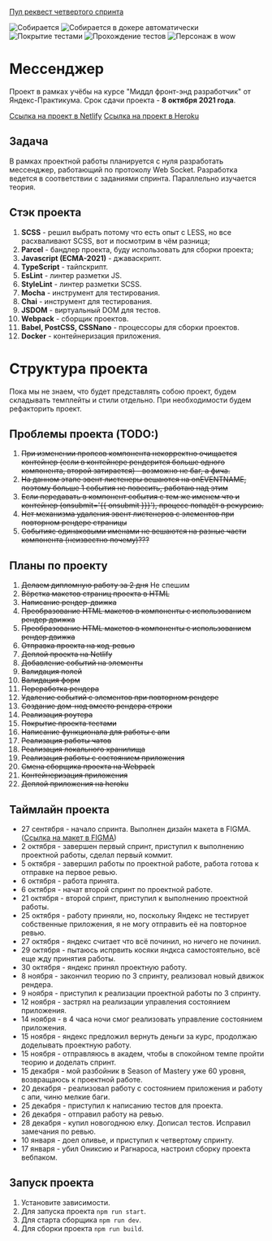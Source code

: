 [Пул реквест четвертого спринта](https://github.com/vanyapr/middle.messenger.praktikum.yandex/pull/3)

![Собирается](https://img.shields.io/badge/Сборка-Успешно-brightgreen?style=plastic&logo=netlify)
![Собирается в докере автоматически](https://img.shields.io/badge/Докер-В%20образе-brightgreen?style=plastic&logo=docker)
![Покрытие тестами](https://img.shields.io/badge/Покрытие%20тестами-10%20процетов-yellow?style=plastic&logo=mocha)
![Прохождение тестов](https://img.shields.io/badge/Прохождение%20тестов-10/10-brightgreen?style=plastic&logo=mocha)
![Персонаж в wow](https://img.shields.io/badge/Персонаж%20в%20WOW-Протыкатель%20(60)-yellow?style=plastic)

# Мессенджер
Проект в рамках учёбы на курсе "Миддл фронт-энд разработчик" от Яндекс-Практикума. Срок сдачи проекта - **8 октября 2021 года**.

[Ссылка на проект в Netlify](https://cranky-swanson-2f3c88.netlify.app/)
[Ссылка на проект в Heroku](https://vanyapr-messenger.herokuapp.com/)

## Задача
В рамках проектной работы планируется с нуля разработать мессенджер, работающий по протоколу Web Socket. Разработка ведется
в соответствии с заданиями спринта. Параллельно изучается теория.

## Стэк проекта
1) **SCSS** - решил выбрать потому что есть опыт с LESS, но все расхваливают SCSS, вот и посмотрим в чём разница;
2) **Parcel** - бандлер проекта, буду использовать для сборки проекта;
3) **Javascript (ECMA-2021)** - джаваскрипт.
4) **TypeScript** - тайпскрипт.
5) **EsLint** - линтер разметки JS.
6) **StyleLint** - линтер разметки SCSS.
7) **Mocha** - инструмент для тестирования.
8) **Chai** - инструмент для тестирования.
9) **JSDOM** - виртуальный DOM для тестов.
10) **Webpack** - сборщик проектов.
11) **Babel, PostCSS, CSSNano** - процессоры для сборки проектов.
12) **Docker** - контейнеризация приложения.

# Структура проекта
Пока мы не знаем, что будет представлять собою проект, будем складывать темплейты и стили отдельно. При необходимости будем 
рефакторить проект.

## Проблемы проекта (TODO:)
1) ~~При изменении пропсов компонента некорректно очищается контейнер (если в контейнере рендерится больше одного компонента, второй затирается) - возможно не баг, а фича.~~
2) ~~На данном этапе эвент листенеры вешаются на onEVENTNAME, поэтому больше 1 события не повесить, работаю над этим~~
3) ~~Если передавать в компонент события с тем же именем что и контейнер (onsubmit='{{ onsubmit }}}'), процесс попадёт в рекурсию.~~
4) ~~Нет механизма удаления эвент листенеров с элементов при повторном рендере страницы~~
5) ~~Событияс одинаковыми именами не вешаются на разные части компонента (неизвестно почему)???~~

## Планы по проекту
1) ~~Делаем дипломную работу за 2 дня~~ Не спешим
2) ~~Вёрстка макетов страниц проекта в HTML~~
3) ~~Написание рендер-движка~~
4) ~~Преобразование HTML макетов в компоненты с использованием рендер движка~~
5) ~~Преобразование HTML макетов в компоненты с использованием рендер движка~~
6) ~~Отправка проекта на код-ревью~~
7) ~~Деплой проекта на Netlify~~
8) ~~Добавление событий на элементы~~
9) ~~Валидация полей~~
10) ~~Валидация форм~~
11) ~~Переработка рендера~~
12) ~~Удаление событий с элементов при повторном рендере~~
13) ~~Cоздание дом-нод вместо рендера строки~~
14) ~~Реализация роутера~~
15) ~~Покрытие проекта тестами~~
16) ~~Написание функционала для работы с апи~~
17) ~~Реализация работы чатов~~
18) ~~Реализация локального хранилища~~
19) ~~Реализация работы с состоянием приложения~~
20) ~~Смена сборщика проекта на Webpack~~
21) ~~Контейнеризация приложения~~
22) ~~Деплой приложения на heroku~~

## Таймлайн проекта
* 27 сентября - начало спринта. Выполнен дизайн макета в FIGMA. ([Ссылка на макет в FIGMA](https://www.figma.com/file/d1jGyXq8brbb92FTzOIIJI/Messenger-Praktikum?node-id=0%3A1))
* 2 октября - завершен первый спринт, приступил к выполнению проектной работы, сделал первый коммит.
* 5 октября - завершил работы по проектной работе, работа готова к отправке на первое ревью.
* 6 октября - работа принята.
* 6 октября - начат второй спринт по проектной работе.
* 21 октября - второй спринт, приступил к выполнению проектной работы.
* 25 октября - работу приняли, но, поскольку Яндекс не тестирует собственные приложения, я не могу отправить её на повторное ревью.
* 27 октября - яндекс считает что всё починил, но ничего не починил.
* 29 октября - пытаюсь испрвить косяки яндкса самостоятельно, всё еще жду принятия работы.
* 30 октября - яндекс принял проектную работу.
* 8 ноября - закончил теорию по 3 спринту, реализовал новый движок рендера.
* 9 ноября - приступил к реализации проектной работы по 3 спринту.
* 12 ноября - застрял на реализации управления состоянием приложения.
* 14 ноября - в 4 часа ночи смог реализовать управление состоянием приложения.
* 15 ноября - яндекс предложил вернуть деньги за курс, продолжаю доделывать проектную работу.
* 15 ноября - отправляюсь в академ, чтобы в спокойном темпе пройти теорию и доделать спринт.
* 15 декабря - мой разбойник в Season of Mastery уже 60 уровня, возвращаюсь к проектной работе.
* 20 декабря - реализовал работу с состоянием приложения и работу с апи, чиню мелкие баги.
* 25 декабря - приступил к написанию тестов для проекта.
* 26 декабря - отправил работу на ревью.
* 28 декабря - купил новогоднюю елку. Дописал тестов. Исправил замечания по ревью.
* 10 января - доел оливье, и приступил к четвертому спринту.
* 17 января - убил Ониксию и Рагнароса, настроил сборку проекта вебпаком.

## Запуск проекта
1) Установите зависимости.
2) Для запуска проекта `npm run start`.
3) Для старта сборщика `npm run dev`.
4) Для сборки проекта `npm run build`.

